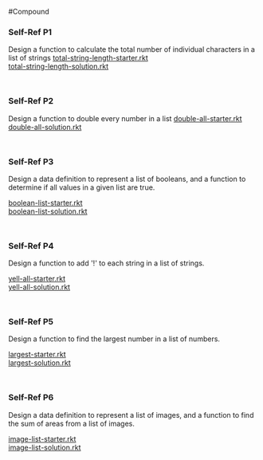 #Compound


### Self-Ref P1
Design a function to calculate the total number of individual characters in a list of strings
[total-string-length-starter.rkt](https://s3.amazonaws.com/edx-course-spdx-kiczales/HTC/total-string-length-starter.rkt "total-string-length-starter.rkt")  
[total-string-length-solution.rkt](https://s3.amazonaws.com/edx-course-spdx-kiczales/HTC/total-string-length-solution.rkt "total-string-length-solution.rkt")

```LISP


```

### Self-Ref P2

Design a function to double every number in a list
[double-all-starter.rkt](https://s3.amazonaws.com/edx-course-spdx-kiczales/HTC/double-all-starter.rkt "double-all-starter.rkt")  
[double-all-solution.rkt](https://s3.amazonaws.com/edx-course-spdx-kiczales/HTC/double-all-solution.rkt "double-all-solution.rkt")

```LISP


```

### Self-Ref P3
Design a data definition to represent a list of booleans, and a function to determine if all values in a given list are true.

[boolean-list-starter.rkt](https://s3.amazonaws.com/edx-course-spdx-kiczales/HTC/boolean-list-starter.rkt "boolean-list-starter.rkt")  
[boolean-list-solution.rkt](https://s3.amazonaws.com/edx-course-spdx-kiczales/HTC/boolean-list-solution.rkt "boolean-list-solution.rkt")


```LISP


```

### Self-Ref P4
Design a function to add '!' to each string in a list of strings.

[yell-all-starter.rkt](https://s3.amazonaws.com/edx-course-spdx-kiczales/HTC/yell-all-starter.rkt "yell-all-starter.rkt")  
[yell-all-solution.rkt](https://s3.amazonaws.com/edx-course-spdx-kiczales/HTC/yell-all-solution.rkt "yell-all-solution.rkt")

```LISP


```

### Self-Ref P5
Design a function to find the largest number in a list of numbers.

[largest-starter.rkt](https://s3.amazonaws.com/edx-course-spdx-kiczales/HTC/largest-starter.rkt "largest-starter.rkt")  
[largest-solution.rkt](https://s3.amazonaws.com/edx-course-spdx-kiczales/HTC/largest-solution.rkt "largest-solution.rkt")
```LISP


```

### Self-Ref P6
Design a data definition to represent a list of images, and a function to find the sum of areas from a list of images.

[image-list-starter.rkt](https://s3.amazonaws.com/edx-course-spdx-kiczales/HTC/image-list-starter.rkt "image-list-starter.rkt")  
[image-list-solution.rkt](https://s3.amazonaws.com/edx-course-spdx-kiczales/HTC/image-list-solution.rkt "image-list-solution.rkt")
```LISP


```

